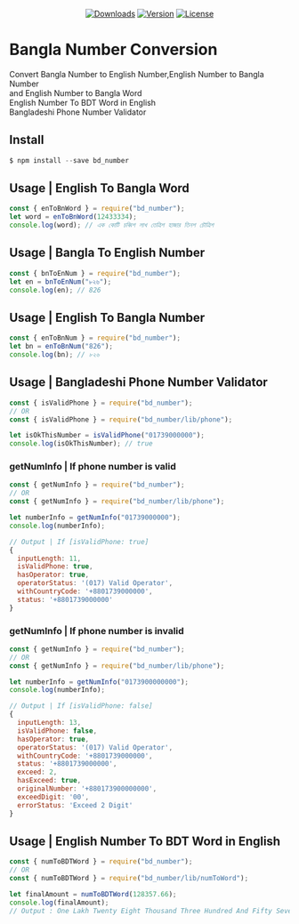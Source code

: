 <p align="center">
  <a href="https://npmcharts.com/compare/bd_number?minimal=true"><img src="https://img.shields.io/npm/dm/bd_number.svg?sanitize=true" alt="Downloads"></a>
  <a href="https://www.npmjs.com/package/bd_number"><img src="https://img.shields.io/npm/v/bd_number.svg?sanitize=true" alt="Version"></a>
  <a href="https://www.npmjs.com/package/bd_number"><img src="https://img.shields.io/npm/l/bd_number.svg?sanitize=true" alt="License"></a>
</p>

# Bangla Number Conversion

Convert Bangla Number to English Number,English Number to Bangla Number<br/>and English Number to Bangla Word
<br/> English Number To BDT Word in English <br/>Bangladeshi Phone Number Validator

## Install

```javascript
$ npm install --save bd_number
```

## Usage | English To Bangla Word

```javascript
const { enToBnWord } = require("bd_number");
let word = enToBnWord(12433334);
console.log(word); // এক কোটি চব্বিশ লাখ তেত্রিশ হাজার তিনশ চৌত্রিশ
```

## Usage | Bangla To English Number

```javascript
const { bnToEnNum } = require("bd_number");
let en = bnToEnNum("৮২৬");
console.log(en); // 826
```

## Usage | English To Bangla Number

```javascript
const { enToBnNum } = require("bd_number");
let bn = enToBnNum("826");
console.log(bn); // ৮২৬
```

## Usage | Bangladeshi Phone Number Validator

```javascript
const { isValidPhone } = require("bd_number");
// OR
const { isValidPhone } = require("bd_number/lib/phone");

let isOkThisNumber = isValidPhone("01739000000");
console.log(isOkThisNumber); // true
```

### getNumInfo | If phone number is valid

```javascript
const { getNumInfo } = require("bd_number");
// OR
const { getNumInfo } = require("bd_number/lib/phone");

let numberInfo = getNumInfo("01739000000");
console.log(numberInfo);

// Output | If [isValidPhone: true]
{
  inputLength: 11,
  isValidPhone: true,
  hasOperator: true,
  operatorStatus: '(017) Valid Operator',
  withCountryCode: '+8801739000000',
  status: '+8801739000000'
}

```

### getNumInfo | If phone number is invalid

```javascript
const { getNumInfo } = require("bd_number");
// OR
const { getNumInfo } = require("bd_number/lib/phone");

let numberInfo = getNumInfo("0173900000000");
console.log(numberInfo);

// Output | If [isValidPhone: false]
{
  inputLength: 13,
  isValidPhone: false,
  hasOperator: true,
  operatorStatus: '(017) Valid Operator',
  withCountryCode: '+8801739000000',
  status: '+8801739000000',
  exceed: 2,
  hasExceed: true,
  originalNumber: '+880173900000000',
  exceedDigit: '00',
  errorStatus: 'Exceed 2 Digit'
}

```

## Usage | English Number To BDT Word in English

```javascript
const { numToBDTWord } = require("bd_number");
// OR
const { numToBDTWord } = require("bd_number/lib/numToWord");

let finalAmount = numToBDTWord(128357.66);
console.log(finalAmount);
// Output : One Lakh Twenty Eight Thousand Three Hundred And Fifty Seven Taka And Sixty Six Paisa
```
